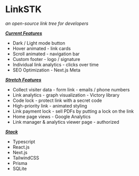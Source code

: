 
# LinkSTK

_an open-source link tree for developers_

**_<span style="text-decoration:underline;">Current Features</span>_**



* Dark / Light mode button
* Hover animated - link cards
* Scroll animated - navigation bar
* Custom footer - logo / signature
* Individual link analytics - clicks over time
* SEO Optimization - Next.js Meta

**_<span style="text-decoration:underline;">Stretch Features</span>_**



* Collect visiter data - form link - emails / phone numbers
* Link analytics - graph visualization - Victory library
* Code lock - protect link with a secret code
* High-priority link - animated styling
* Link payment lock - sell PDFs by putting a lock on the link
* Home page views - Google Analytics
* Link manager & analytics viewer page - authorized



**_<span style="text-decoration:underline;">Stack</span>_**



* Typescript
* React.js
* Next.js
* TailwindCSS
* Prisma
* SQLite
